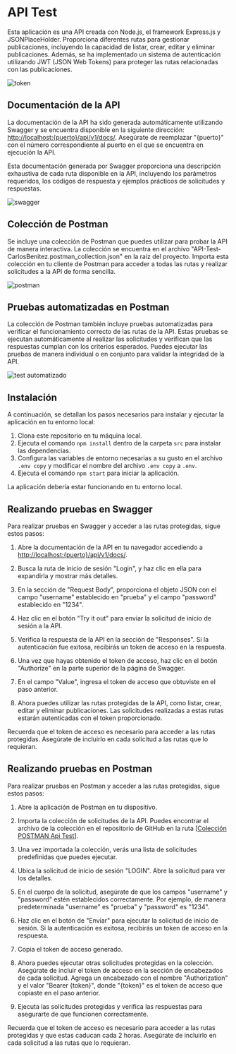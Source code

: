 # API Test

Esta aplicación es una API creada con Node.js, el framework Express.js y JSONPlaceHolder. Proporciona diferentes rutas para gestionar publicaciones, incluyendo la capacidad de listar, crear, editar y eliminar publicaciones. Además, se ha implementado un sistema de autenticación utilizando JWT (JSON Web Tokens) para proteger las rutas relacionadas con las publicaciones.

![token](https://github.com/CarlosRBK/api-test/assets/115422555/dd19c011-7aba-41cb-9210-030feafbd3b9)

## Documentación de la API

La documentación de la API ha sido generada automáticamente utilizando Swagger y se encuentra disponible en la siguiente dirección: [http://localhost:{puerto}/api/v1/docs/](http://localhost:{puerto}/api/v1/docs/). Asegúrate de reemplazar "{puerto}" con el número correspondiente al puerto en el que se encuentra en ejecución la API.

Esta documentación generada por Swagger proporciona una descripción exhaustiva de cada ruta disponible en la API, incluyendo los parámetros requeridos, los códigos de respuesta y ejemplos prácticos de solicitudes y respuestas.

![swagger](https://github.com/CarlosRBK/api-test/assets/115422555/5fea307e-a354-41c5-8b64-0b18e9a08d54)

## Colección de Postman

Se incluye una colección de Postman que puedes utilizar para probar la API de manera interactiva. La colección se encuentra en el archivo "API-Test-CarlosBenitez.postman_collection.json" en la raíz del proyecto. Importa esta colección en tu cliente de Postman para acceder a todas las rutas y realizar solicitudes a la API de forma sencilla.

![postman](https://github.com/CarlosRBK/api-test/assets/115422555/77221161-1c86-4db1-9fae-27b06d3844e2)

## Pruebas automatizadas en Postman

La colección de Postman también incluye pruebas automatizadas para verificar el funcionamiento correcto de las rutas de la API. Estas pruebas se ejecutan automáticamente al realizar las solicitudes y verifican que las respuestas cumplan con los criterios esperados. Puedes ejecutar las pruebas de manera individual o en conjunto para validar la integridad de la API.

![test automatizado](https://github.com/CarlosRBK/api-test/assets/115422555/ccaaac73-cb2c-4d68-8879-280adcbd47c2)


## Instalación

A continuación, se detallan los pasos necesarios para instalar y ejecutar la aplicación en tu entorno local:

1. Clona este repositorio en tu máquina local.
2. Ejecuta el comando `npm install` dentro de la carpeta `src` para instalar las dependencias.
3. Configura las variables de entorno necesarias a su gusto en el archivo  `.env copy` y modificar el nombre del archivo `.env copy` a `.env`.
4. Ejecuta el comando `npm start` para iniciar la aplicación.

La aplicación debería estar funcionando en tu entorno local.

## Realizando pruebas en Swagger

Para realizar pruebas en Swagger y acceder a las rutas protegidas, sigue estos pasos:

1. Abre la documentación de la API en tu navegador accediendo a [http://localhost:{puerto}/api/v1/docs/](http://localhost:{puerto}/api/v1/docs/).

2. Busca la ruta de inicio de sesión "Login", y haz clic en ella para expandirla y mostrar más detalles.

3. En la sección de "Request Body", proporciona el objeto JSON con el campo "username" establecido en "prueba" y el campo "password" establecido en "1234".

4. Haz clic en el botón "Try it out" para enviar la solicitud de inicio de sesión a la API.

5. Verifica la respuesta de la API en la sección de "Responses". Si la autenticación fue exitosa, recibirás un token de acceso en la respuesta.

6. Una vez que hayas obtenido el token de acceso, haz clic en el botón "Authorize" en la parte superior de la página de Swagger.

7. En el campo "Value", ingresa el token de acceso que obtuviste en el paso anterior.

8. Ahora puedes utilizar las rutas protegidas de la API, como listar, crear, editar y eliminar publicaciones. Las solicitudes realizadas a estas rutas estarán autenticadas con el token proporcionado.

Recuerda que el token de acceso es necesario para acceder a las rutas protegidas. Asegúrate de incluirlo en cada solicitud a las rutas que lo requieran.


## Realizando pruebas en Postman

Para realizar pruebas en Postman y acceder a las rutas protegidas, sigue estos pasos:

1. Abre la aplicación de Postman en tu dispositivo.

2. Importa la colección de solicitudes de la API. Puedes encontrar el archivo de la colección en el repositorio de GitHub en la ruta [[Colección POSTMAN Api Test](https://github.com/CarlosRBK/api-test/blob/main/API-Test-CarlosBenitez.postman_collection.json)].

3. Una vez importada la colección, verás una lista de solicitudes predefinidas que puedes ejecutar.

4. Ubica la solicitud de inicio de sesión "LOGIN". Abre la solicitud para ver los detalles.

5. En el cuerpo de la solicitud, asegúrate de que los campos "username" y "password" estén establecidos correctamente. Por ejemplo, de manera predeterminada "username" es "prueba" y "password" es "1234".

6. Haz clic en el botón de "Enviar" para ejecutar la solicitud de inicio de sesión. Si la autenticación es exitosa, recibirás un token de acceso en la respuesta.

7. Copia el token de acceso generado.

8. Ahora puedes ejecutar otras solicitudes protegidas en la colección. Asegúrate de incluir el token de acceso en la sección de encabezados de cada solicitud. Agrega un encabezado con el nombre "Authorization" y el valor "Bearer {token}", donde "{token}" es el token de acceso que copiaste en el paso anterior.

9. Ejecuta las solicitudes protegidas y verifica las respuestas para asegurarte de que funcionen correctamente.

Recuerda que el token de acceso es necesario para acceder a las rutas protegidas y que estas caducan cada 2 horas. Asegúrate de incluirlo en cada solicitud a las rutas que lo requieran.


